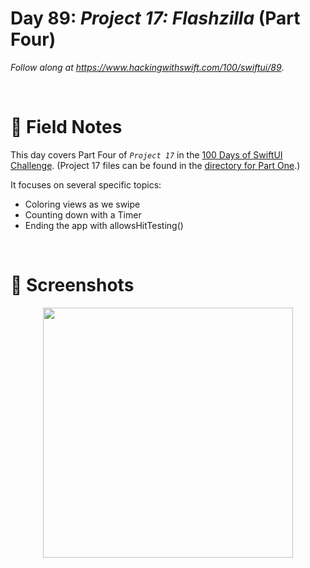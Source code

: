 # Day 89: _Project 17: Flashzilla_ (Part Four)

_Follow along at https://www.hackingwithswift.com/100/swiftui/89_.

<br/>


# 📒 Field Notes

This day covers Part Four of _`Project 17`_ in the [100 Days of SwiftUI Challenge](https://www.hackingwithswift.com/100/swiftui/89). (Project 17 files can be found in the [directory for Part One](../day-086/).)

It focuses on several specific topics:

- Coloring views as we swipe
- Counting down with a Timer
- Ending the app with allowsHitTesting()



<br/>



# 📸 Screenshots


<div style="text-align: center;">
  <img src="../day-086/Projects/Flashzilla/Screenshots/day-89-recording.gif" width="400px"/>
</div>

